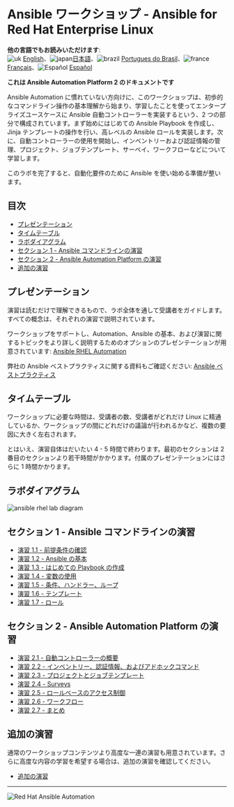 # Ansible ワークショップ - Ansible for Red Hat Enterprise Linux

**他の言語でもお読みいただけます**:
<br>![uk](../../images/uk.png) [English](README.md)、![japan](../../images/japan.png)[日本語](README.ja.md)、![brazil](../../images/brazil.png) [Portugues do Brasil](README.pt-br.md)、![france](../../images/fr.png) [Français](README.fr.md)、![Español](../../images/es.png) [Español](README.es.md)
<br>

**これは Ansible Automation Platform 2 のドキュメントです**


Ansible Automation
に慣れていない方向けに、このワークショップは、初歩的なコマンドライン操作の基本理解から始まり、学習したことを使ってエンタープライズユースケースに
Ansible 自動コントローラーを実装するという、2 つの部分で構成されています。まず始めにはじめての Ansible Playbook
を作成し、Jinja テンプレートの操作を行い、高レベルの Ansible
ロールを実装します。次に、自動コントローラーの使用を開始し、インベントリーおよび認証情報の管理、プロジェクト、ジョブテンプレート、サーベイ、ワークフローなどについて学習します。

このラボを完了すると、自動化要件のために Ansible を使い始める準備が整います。

## 目次

* [プレゼンテーション](#presentations)
* [タイムテーブル](#time-planning)
* [ラボダイアグラム](#lab-diagram)
* [セクション 1 - Ansible
  コマンドラインの演習](#section-1---command-line-ansible-exercises)
* [セクション 2 - Ansible Automation Platform
  の演習](#section-2---ansible-automation-platform-exercises)
* [追加の演習](#supplemental-exercises)

## プレゼンテーション

演習は読むだけで理解できるもので、ラボ全体を通して受講者をガイドします。すべての概念は、それぞれの演習で説明されています。

ワークショップをサポートし、Automation、Ansible
の基本、および演習に関するトピックをより詳しく説明するためのオプションのプレゼンテーションが用意されています: [Ansible RHEL
Automation](../../decks/ansible_rhel.pdf)

弊社の Ansible ベストプラクティスに関する資料もご確認ください: [Ansible
ベストプラクティス](../../decks/ansible_best_practices.pdf)

## タイムテーブル

ワークショップに必要な時間は、受講者の数、受講者がどれだけ Linux
に精通しているか、ワークショップの間にどれだけの議論が行われるかなど、複数の要因に大きく左右されます。

とはいえ、演習自体はだいたい 4 - 5 時間で終わります。最初のセクションは 2
番目のセクションより若干時間がかかります。付属のプレゼンテーションにはさらに 1 時間かかります。

## ラボダイアグラム

![ansible rhel lab diagram](../../images/rhel_lab_diagram.png)

## セクション 1 - Ansible コマンドラインの演習

* [演習 1.1 - 前提条件の確認](1.1-setup/README.ja.md)
* [演習 1.2 - Ansible の基本](1.2-thebasics/README.ja.md)
* [演習 1.3 - はじめての Playbook の作成](1.3-playbook/README.ja.md)
* [演習 1.4 - 変数の使用](1.4-variables/README.ja.md)
* [演習 1.5 - 条件、ハンドラー、ループ](1.5-handlers/README.ja.md)
* [演習 1.6 - テンプレート](1.6-templates/README.ja.md)
* [演習 1.7 - ロール](1.7-role/README.ja.md)

## セクション 2 - Ansible Automation Platform の演習

* [演習 2.1 - 自動コントローラーの概要](2.1-intro/README.ja.md)
* [演習 2.2 - インベントリー、認証情報、およびアドホックコマンド](2.2-cred/README.ja.md)
* [演習 2.3 - プロジェクトとジョブテンプレート](2.3-projects/README.ja.md)
* [演習 2.4 - Surveys](2.4-surveys/README.ja.md)
* [演習 2.5 - ロールベースのアクセス制御](2.5-rbac/README.ja.md)
* [演習 2.6 - ワークフロー](2.6-workflows/README.ja.md)
* [演習 2.7 - まとめ](2.7-wrap/README.ja.md)

## 追加の演習

通常のワークショップコンテンツより高度な一連の演習も用意されています。さらに高度な内容の学習を希望する場合は、追加の演習を確認してください。

* [追加の演習](supplemental/README.ja.md)

---
![Red Hat Ansible
Automation](../../images/rh-ansible-automation-platform.png)
